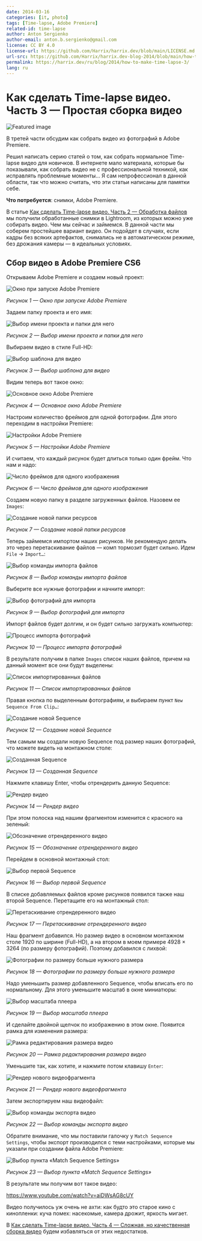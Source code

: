 ```yaml
---
date: 2014-03-16
categories: [it, photo]
tags: [Time-lapse, Adobe Premiere]
related-id: time-lapse
author: Anton Sergienko
author-email: anton.b.sergienko@gmail.com
license: CC BY 4.0
license-url: https://github.com/Harrix/harrix.dev/blob/main/LICENSE.md
url-src: https://github.com/Harrix/harrix.dev-blog-2014/blob/main/how-to-make-time-lapse-3/how-to-make-time-lapse-3.md
permalink: https://harrix.dev/ru/blog/2014/how-to-make-time-lapse-3/
lang: ru
---
```


# Как сделать Time-lapse видео. Часть 3 — Простая сборка видео

![Featured image](featured-image.svg)

В третей части обсудим как собрать видео из фотографий в Adobe Premiere.

Решил написать серию статей о том, как собрать нормальное Time-lapse видео для новичков. В интернете мало материала, которые бы показывали, как собрать видео не с профессиональной техникой, как исправлять проблемные моменты… Я сам непрофессионал в данной области, так что можно считать, что эти статьи написаны для памятки себе.

**Что потребуется**: снимки, Adobe Premiere.

В статье [Как сделать Time-lapse видео. Часть 2 — Обработка файлов](https://github.com/Harrix/harrix.dev-blog-2014/blob/main/how-to-make-time-lapse-2/how-to-make-time-lapse-2.md) <!-- https://harrix.dev/ru/blog/2014/how-to-make-time-lapse-2/ --> мы получили обработанные снимки в Lightroom, из которых можно уже собирать видео. Чем мы сейчас и займемся. В данной части мы соберем простейшее вариант видео. Он подойдет в случаях, если кадры без всяких артефактов, снимались не в автоматическом режиме, без дрожания камеры — в идеальных условиях.

## Сбор видео в Adobe Premiere CS6

Открываем Adobe Premiere и создаем новый проект:

![Окно при запуске Adobe Premiere](img/premiere_01.png)

_Рисунок 1 — Окно при запуске Adobe Premiere_

Задаем папку проекта и его имя:

![Выбор имени проекта и папки для него](img/premiere_02.png)

_Рисунок 2 — Выбор имени проекта и папки для него_

Выбираем видео в стиле Full-HD:

![Выбор шаблона для видео](img/premiere_03.png)

_Рисунок 3 — Выбор шаблона для видео_

Видим теперь вот такое окно:

![Основное окно Adobe Premiere](img/premiere_04.png)

_Рисунок 4 — Основное окно Adobe Premiere_

Настроим количество фреймов для одной фотографии. Для этого переходим в настройки Premiere:

![Настройки Adobe Premiere](img/premiere_05.png)

_Рисунок 5 — Настройки Adobe Premiere_

И считаем, что каждый рисунок будет длиться только один фрейм. Что нам и надо:

![Число фреймов для одного изображения](img/premiere_06.png)

_Рисунок 6 — Число фреймов для одного изображения_

Создаем новую папку в разделе загруженных файлов. Назовем ее `Images`:

![Создание новой папки ресурсов](img/premiere_07.png)

_Рисунок 7 — Создание новой папки ресурсов_

Теперь займемся импортом наших рисунков. Не рекомендую делать это через перетаскивание файлов — комп тормозит будет сильно. Идем `File` → `Import…`:

![Выбор команды импорта файлов](img/premiere_08.png)

_Рисунок 8 — Выбор команды импорта файлов_

Выберите все нужные фотографии и начните импорт:

![Выбор фотографий для импорта](img/premiere_09.png)

_Рисунок 9 — Выбор фотографий для импорта_

Импорт файлов будет долгим, и он будет сильно загружать компьютер:

![Процесс импорта фотографий](img/premiere_10.png)

_Рисунок 10 — Процесс импорта фотографий_

В результате получим в папке `Images` список наших файлов, причем на данный момент все они будут выделены:

![Список импортированных файлов](img/premiere_11.png)

_Рисунок 11 — Список импортированных файлов_

Правая кнопка по выделенным фотографиям, и выбираем пункт `New Sequence From Clip…`:

![Создание новой Sequence](img/premiere_12.png)

_Рисунок 12 — Создание новой Sequence_

Тем самым мы создали новую Sequence под размер наших фотографий, что можете видеть на монтажном столе:

![Созданная Sequence](img/premiere_13.png)

_Рисунок 13 — Созданная Sequence_

Нажмите клавишу Enter, чтобы отрендерить данную Sequence:

![Рендер видео](img/premiere_14.png)

_Рисунок 14 — Рендер видео_

При этом полоска над нашим фрагментом изменится с красного на зеленый:

![Обозначение отрендеренного видео](img/premiere_15.png)

_Рисунок 15 — Обозначение отрендеренного видео_

Перейдем в основной монтажный стол:

![Выбор первой Sequence](img/premiere_16.png)

_Рисунок 16 — Выбор первой Sequence_

В списке добавляемых файлов кроме рисунков появился также наш второй Sequence. Перетащите его на монтажный стол:

![Перетаскивание отрендеренного видео](img/premiere_17.png)

_Рисунок 17 — Перетаскивание отрендеренного видео_

Наш фрагмент добавился. Но размер видео в основном монтажном столе 1920 по ширине (Full-HD), а на втором в моем примере 4928 × 3264 (по размеру фотографий). Поэтому добавился с лихвой:

![Фотографии по размеру больше нужного размера](img/premiere_18.png)

_Рисунок 18 — Фотографии по размеру больше нужного размера_

Надо уменьшить размер добавленного Sequence, чтобы вписать его по нормальному. Для этого уменьшите масштаб в окне миниатюры:

![Выбор масштаба плеера](img/premiere_19.png)

_Рисунок 19 — Выбор масштаба плеера_

И сделайте двойной щелчок по изображению в этом окне. Появится рамка для изменения размера:

![Рамка редактирования размера видео](img/premiere_20.png)

_Рисунок 20 — Рамка редактирования размера видео_

Уменьшите так, как хотите, и нажмите потом клавишу `Enter`:

![Рендер нового видеофрагмента](img/premiere_21.png)

_Рисунок 21 — Рендер нового видеофрагмента_

Затем экспортируем наш видеофайл:

![Выбор команды экспорта видео](img/premiere_22.png)

_Рисунок 22 — Выбор команды экспорта видео_

Обратите внимание, что мы поставили галочку у `Match Sequence Settings`, чтобы экспорт производился с теми настройками, которые мы указали при создании файла Adobe Premiere:

![Выбор пункта «Match Sequence Settings»](img/premiere_23.png)

_Рисунок 23 — Выбор пункта «Match Sequence Settings»_

В результате мы получим вот такое видео:

<https://www.youtube.com/watch?v=aiDWsAG8cUY>

Видео получилось уж очень не ахти: как будто это старое кино с кинопленки: куча помех: насекомые, камера дрожит, яркость мигает.

В [Как сделать Time-lapse видео. Часть 4 — Сложная, но качественная сборка видео](https://github.com/Harrix/harrix.dev-blog-2014/blob/main/how-to-make-time-lapse-4/how-to-make-time-lapse-4.md) <!-- https://harrix.dev/ru/blog/2014/how-to-make-time-lapse-4/ --> будем избавляться от этих недостатков.
